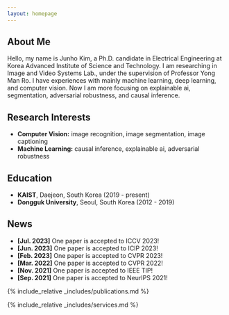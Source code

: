 ```yaml
---
layout: homepage
---
```


## About Me

Hello, my name is Junho Kim, a Ph.D. candidate in Electrical Engineering at Korea Advanced Institute of Science and Technology. I am researching in Image and Video Systems Lab., under the supervision of Professor Yong Man Ro. I have experiences with mainly machine learning, deep learning, and computer vision. Now I am more focusing on explainable ai, segmentation, adversarial robustness, and causal inference.

## Research Interests

- **Computer Vision:** image recognition, image segmentation, image captioning
- **Machine Learning:** causal inference, explainable ai, adversarial robustness

## Education

- **KAIST**, Daejeon, South Korea (2019 - present)
- **Dongguk University**, Seoul, South Korea (2012 - 2019)

## News

- **[Jul. 2023]** One paper is accepted to ICCV 2023!
- **[Jun. 2023]** One paper is accepted to ICIP 2023!
- **[Feb. 2023]** One paper is accepted to CVPR 2023!
- **[Mar. 2022]** One paper is accepted to CVPR 2022!
- **[Nov. 2021]** One paper is accepted to IEEE TIP!
- **[Sep. 2021]** One paper is accepted to NeurIPS 2021!

{% include_relative _includes/publications.md %}

{% include_relative _includes/services.md %}
